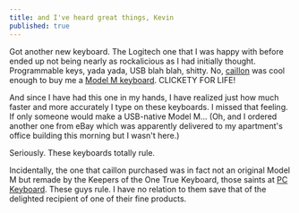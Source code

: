 ```yaml
---
title: and I've heard great things, Kevin
published: true
---
```


Got another new keyboard. The Logitech one that I was happy with before
ended up not being nearly as rockalicious as I had initially thought.
Programmable keys, yada yada, USB blah blah, shitty. No, [caillon][] was
cool enough to buy me a [Model M keyboard][]. CLICKETY FOR LIFE!

And since I have had this one in my hands, I have realized just how much
faster and more accurately I type on these keyboards. I missed that
feeling. If only someone would make a USB-native Model M... (Oh, and I
ordered another one from eBay which was apparently delivered to my
apartment's office building this morning but I wasn't here.)

Seriously. These keyboards totally rule.

Incidentally, the one that caillon purchased was in fact not an original
Model M but remade by the Keepers of the One True Keyboard, those saints
at [PC Keyboard][]. These guys rule. I have no relation to them save
that of the delighted recipient of one of their fine products.

  [caillon]: http://christopher.aillon.org/
  [Model M keyboard]: http://modelm.org/
  [PC Keyboard]: http://www.pckeyboard.com/
